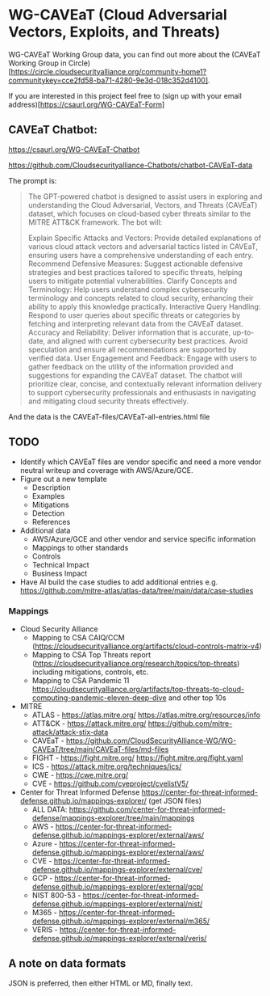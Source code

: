 # WG-CAVEaT (Cloud Adversarial Vectors, Exploits, and Threats)

WG-CAVEaT Working Group data, you can find out more about the (CAVEaT Working Group in Circle)[https://circle.cloudsecurityalliance.org/community-home1?communitykey=cce2fd58-ba71-4280-9e3d-018c352d4100].

If you are interested in this project feel free to (sign up with your email address)[https://csaurl.org/WG-CAVEaT-Form]

## CAVEaT Chatbot:

https://csaurl.org/WG-CAVEaT-Chatbot

https://github.com/Cloudsecurityalliance-Chatbots/chatbot-CAVEaT-data

The prompt is:

> The GPT-powered chatbot is designed to assist users in exploring and understanding the Cloud Adversarial, Vectors,
> and Threats (CAVEaT) dataset, which focuses on cloud-based cyber threats similar to the MITRE ATT&CK framework. The
> bot will:
>
> Explain Specific Attacks and Vectors: Provide detailed explanations of various cloud attack vectors and adversarial
> tactics listed in CAVEaT, ensuring users have a comprehensive understanding of each entry.
> Recommend Defensive Measures: Suggest actionable defensive strategies and best practices tailored to specific threats,
> helping users to mitigate potential vulnerabilities.
> Clarify Concepts and Terminology: Help users understand complex cybersecurity terminology and concepts related to
> cloud security, enhancing their ability to apply this knowledge practically.
> Interactive Query Handling: Respond to user queries about specific threats or categories by fetching and interpreting
> relevant data from the CAVEaT dataset.
> Accuracy and Reliability: Deliver information that is accurate, up-to-date, and aligned with current cybersecurity
> best practices. Avoid speculation and ensure all recommendations are supported by verified data.
> User Engagement and Feedback: Engage with users to gather feedback on the utility of the information provided and
> suggestions for expanding the CAVEaT dataset.
> The chatbot will prioritize clear, concise, and contextually relevant information delivery to support cybersecurity
> professionals and enthusiasts in navigating and mitigating cloud security threats effectively.

And the data is the CAVEaT-files/CAVEaT-all-entries.html file


## TODO

* Identify which CAVEaT files are vendor specific and need a more vendor neutral writeup and coverage with AWS/Azure/GCE.
* Figure out a new template
  * Description
  * Examples
  * Mitigations
  * Detection
  * References
* Additional data
  * AWS/Azure/GCE and other vendor and service specific information
  * Mappings to other standards
  * Controls
  * Technical Impact
  * Business Impact
* Have AI build the case studies to add additional entries e.g. https://github.com/mitre-atlas/atlas-data/tree/main/data/case-studies

### Mappings

* Cloud Security Alliance
  * Mapping to CSA CAIQ/CCM (https://cloudsecurityalliance.org/artifacts/cloud-controls-matrix-v4)
  * Mapping to CSA Top Threats report (https://cloudsecurityalliance.org/research/topics/top-threats) including mitigations, controls, etc.
  * Mapping to CSA Pandemic 11 https://cloudsecurityalliance.org/artifacts/top-threats-to-cloud-computing-pandemic-eleven-deep-dive and other top 10s
* MITRE 
  * ATLAS - https://atlas.mitre.org/ https://atlas.mitre.org/resources/info
  * ATT&CK - https://attack.mitre.org/ https://github.com/mitre-attack/attack-stix-data
  * CAVEaT - https://github.com/CloudSecurityAlliance-WG/WG-CAVEaT/tree/main/CAVEaT-files/md-files
  * FIGHT - https://fight.mitre.org/ https://fight.mitre.org/fight.yaml
  * ICS - https://attack.mitre.org/techniques/ics/
  * CWE - https://cwe.mitre.org/
  * CVE - https://github.com/cveproject/cvelistV5/
* Center for Threat Informed Defense https://center-for-threat-informed-defense.github.io/mappings-explorer/ (get JSON files)
  * ALL DATA: https://github.com/center-for-threat-informed-defense/mappings-explorer/tree/main/mappings
  * AWS - https://center-for-threat-informed-defense.github.io/mappings-explorer/external/aws/ 
  * Azure - https://center-for-threat-informed-defense.github.io/mappings-explorer/external/aws/
  * CVE - https://center-for-threat-informed-defense.github.io/mappings-explorer/external/cve/
  * GCP - https://center-for-threat-informed-defense.github.io/mappings-explorer/external/gcp/
  * NIST 800-53 - https://center-for-threat-informed-defense.github.io/mappings-explorer/external/nist/
  * M365 - https://center-for-threat-informed-defense.github.io/mappings-explorer/external/m365/
  * VERIS - https://center-for-threat-informed-defense.github.io/mappings-explorer/external/veris/

## A note on data formats

JSON is preferred, then either HTML or MD, finally text.
